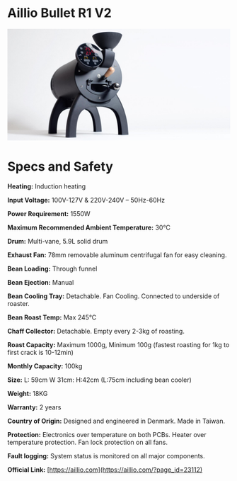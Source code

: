 
# Aillio Bullet R1 V2

![Image](res/Aillio_00044.jpeg)

# Specs and Safety

**Heating:** Induction heating

**Input Voltage:** 100V-127V & 220V-240V – 50Hz-60Hz

**Power Requirement:** 1550W

**Maximum Recommended Ambient Temperature:** 30°C

**Drum:** Multi-vane, 5.9L solid drum

**Exhaust Fan:** 78mm removable aluminum centrifugal fan for easy cleaning.

**Bean Loading:** Through funnel

**Bean Ejection:** Manual

**Bean Cooling Tray:** Detachable. Fan Cooling. Connected to underside of roaster.

**Bean Roast Temp:** Max 245°C

**Chaff Collector:** Detachable. Empty every 2-3kg of roasting.

**Roast Capacity:** Maximum 1000g, Minimum 100g (fastest roasting for 1kg to first crack is 10-12min)

**Monthly Capacity:** 100kg

**Size:** L: 59cm W 31cm: H:42cm (L:75cm including bean cooler)

**Weight:** 18KG

**Warranty:** 2 years

**Country of Origin:** Designed and engineered in Denmark. Made in Taiwan.

**Protection:** Electronics over temperature on both PCBs. Heater over temperature protection. Fan lock protection on all fans.

**Fault logging:** System status is monitored on all major components.

**Official Link:** [https://aillio.com](https://aillio.com/?page_id=23112)